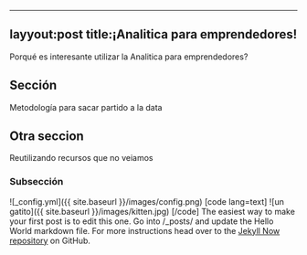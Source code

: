 ---
layyout:post
title:¡Analitica para emprendedores!
--------
Porqué es interesante utilizar la Analitica para emprendedores?

## Sección

Metodología para sacar partido a la data

## Otra seccion

Reutilizando  recursos que no veiamos

### Subsección

![_config.yml]({{ site.baseurl }}/images/config.png)
[code lang=text]
![un gatito]({{ site.baseurl }}/images/kitten.jpg)
[/code]
The easiest way to make your first post is to edit this one. Go into /_posts/ and update the Hello World markdown file. For more instructions head over to the [Jekyll Now repository](https://github.com/barryclark/jekyll-now) on GitHub.

